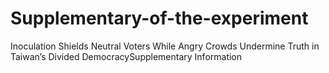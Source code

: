 # Supplementary-of-the-experiment
Inoculation Shields Neutral Voters While Angry Crowds Undermine Truth in Taiwan’s Divided DemocracySupplementary Information
